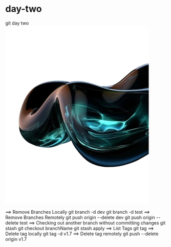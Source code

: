 # day-two
git day two
![Test Img](/img.png)

==> Remove Branches Locally
git branch -d dev
git branch -d test
==> Remove Branches Remotely
git push origin --delete dev
git push origin --delete test
==> Checking out another branch without committing changes
git stash
git checkout branchName
git stash apply
==> List Tags
git tag
==> Delete tag locally
git tag -d v1.7
==> Delete tag remotely
git push --delete origin v1.7
